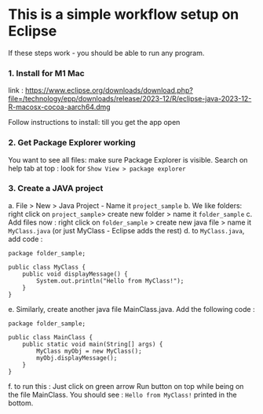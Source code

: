 # This is a simple workflow setup on Eclipse

If these steps work - you should be able to run any program.

### 1. Install for M1 Mac

link : https://www.eclipse.org/downloads/download.php?file=/technology/epp/downloads/release/2023-12/R/eclipse-java-2023-12-R-macosx-cocoa-aarch64.dmg

Follow instructions to install: till you get the app open

### 2. Get Package Explorer working

You want to see all files:  make sure Package Explorer is visible. Search on help tab at top : look for `Show View > package explorer`

### 3. Create a JAVA project

a. File > New > Java Project - Name it `project_sample`
b. We like folders: right click on `project_sample`> create new folder > name it `folder_sample`
c. Add files now : right click on `folder_sample` > create new java file > name it `MyClass.java` (or just MyClass - Eclipse adds the rest)
d. to `MyClass.java`, add code : 
```
package folder_sample;

public class MyClass {
    public void displayMessage() {
        System.out.println("Hello from MyClass!");
    }
}
```
e. Similarly, create another java file MainClass.java. Add the following code : 
```
package folder_sample;

public class MainClass {
	public static void main(String[] args) {
        MyClass myObj = new MyClass();
        myObj.displayMessage();
    }
}
```
f. to run this : Just click on green arrow Run button on top while being on the file MainClass. You should see : `Hello from MyClass!` printed in the bottom.





